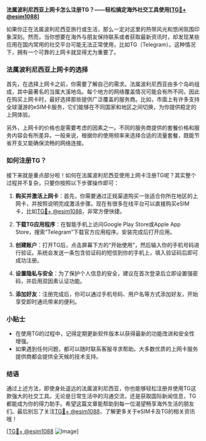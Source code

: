 **法属波利尼西亚上网卡怎么注册TG？——轻松搞定海外社交工具使用[[TG💪+ @esim1088](https://t.me/s/esim1088)]**

如果你正在法属波利尼西亚旅行或生活，那么一定对这里的热带风光和悠闲氛围印象深刻。然而，当你想要在海外与朋友保持联系或者获取最新资讯时，却发现某些应用在国内常用的社交平台可能无法正常使用，比如TG（Telegram）。这种情况下，拥有一个可靠的上网卡就显得尤为重要了。

### 法属波利尼西亚上网卡的选择

首先，在选择上网卡之前，你需要了解自己的需求。法属波利尼西亚由多个岛屿组成，其中最著名的当属大溪地岛。每个地方的网络覆盖情况可能会有所不同，因此在购买上网卡时，最好选择那些提供广泛覆盖的服务商。比如，市面上有许多支持全球漫游的eSIM卡服务，它们能够在不同国家和地区之间切换，为你提供稳定的上网体验。

另外，上网卡的价格也是需要考虑的因素之一。不同的服务商提供的套餐价格和服务内容会有所差异。一般来说，根据你的使用频率来选择合适的流量套餐，既能节省开支又能确保流畅的网络连接。

### 如何注册TG？

接下来就是重点部分啦！如何在法属波利尼西亚使用上网卡注册TG呢？其实整个过程并不复杂，只要你按照以下步骤操作即可：

1. **购买并激活上网卡**：首先，你需要通过正规渠道购买一张适合你所在地区的上网卡，并按照说明完成激活步骤。现在有很多在线平台可以直接购买eSIM卡，比如[TG💪+ @esim1088](https://t.me/s/esim1088)，非常方便快捷。

2. **下载TG应用程序**：在智能手机上访问Google Play Store或Apple App Store，搜索“Telegram”下载官方应用程序。安装完成后打开应用。

3. **创建账户**：打开TG后，点击屏幕下方的“开始使用”，然后输入你的手机号码进行验证。系统会发送一条包含验证码的短信到你的手机上，填入验证码后即可成功注册。

4. **设置隐私与安全**：为了保护个人信息的安全，建议在首次登录后立即设置强密码，并启用双因素认证功能。

5. **添加好友**：注册完成后，你可以通过手机号码、用户名等方式添加好友，开始享受即时通讯带来的便利。

### 小贴士

- 在使用TG的过程中，记得定期更新软件版本以获得最新的功能改进和安全性增强。
- 如果遇到任何问题，都可以随时联系客服寻求帮助。大多数优质的上网卡服务提供商都会提供全天候的技术支持。

### 结语

通过上述方法，即使身处遥远的法属波利尼西亚，你也能够轻松注册并使用TG这款强大的社交工具。无论是日常生活中的沟通交流，还是获取国际新闻信息，TG都能成为你的得力助手。希望这篇文章能帮助到每一位渴望畅享海外生活的朋友们。最后别忘了关注[TG💪+ @esim1088](https://t.me/s/esim1088)，了解更多关于eSIM卡及TG的相关资讯哦！

[[TG💪+ @esim1088](https://t.me/s/esim1088) ![Image](https://i.postimg.cc/4NQfJmqS/Snipaste-2025-05-13-00-14-12.png)]